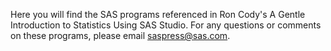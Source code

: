 Here you will find the SAS programs referenced in Ron Cody's A Gentle Introduction to Statistics Using SAS Studio. For any questions or comments on these programs, please email saspress@sas.com.